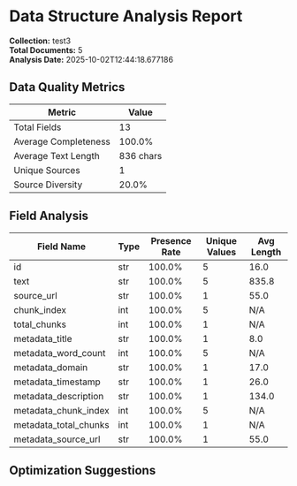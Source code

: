 # Data Structure Analysis Report

**Collection:** test3  
**Total Documents:** 5  
**Analysis Date:** 2025-10-02T12:44:18.677186

## Data Quality Metrics

| Metric | Value |
|--------|-------|
| Total Fields | 13 |
| Average Completeness | 100.0% |
| Average Text Length | 836 chars |
| Unique Sources | 1 |
| Source Diversity | 20.0% |

## Field Analysis

| Field Name | Type | Presence Rate | Unique Values | Avg Length |
|------------|------|---------------|---------------|------------|
| id | str | 100.0% | 5 | 16.0 |
| text | str | 100.0% | 5 | 835.8 |
| source_url | str | 100.0% | 1 | 55.0 |
| chunk_index | int | 100.0% | 5 | N/A |
| total_chunks | int | 100.0% | 1 | N/A |
| metadata_title | str | 100.0% | 1 | 8.0 |
| metadata_word_count | int | 100.0% | 5 | N/A |
| metadata_domain | str | 100.0% | 1 | 17.0 |
| metadata_timestamp | str | 100.0% | 1 | 26.0 |
| metadata_description | str | 100.0% | 1 | 134.0 |
| metadata_chunk_index | int | 100.0% | 5 | N/A |
| metadata_total_chunks | int | 100.0% | 1 | N/A |
| metadata_source_url | str | 100.0% | 1 | 55.0 |

## Optimization Suggestions

